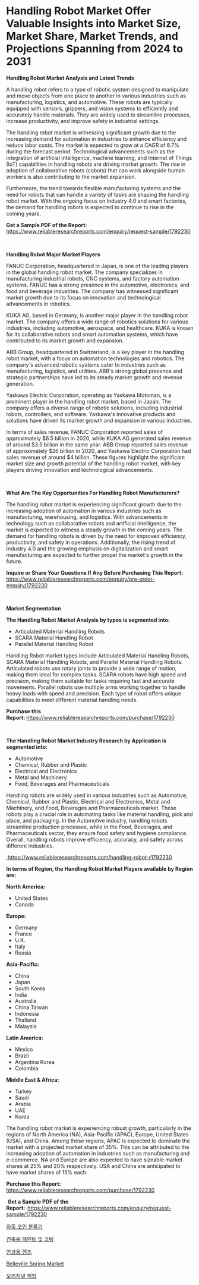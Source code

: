 <p><h1>Handling Robot Market Offer Valuable Insights into Market Size, Market Share, Market Trends, and Projections Spanning from 2024 to 2031</h1></p><p><strong>Handling Robot Market Analysis and Latest Trends</strong></p>
<p><p>A handling robot refers to a type of robotic system designed to manipulate and move objects from one place to another in various industries such as manufacturing, logistics, and automotive. These robots are typically equipped with sensors, grippers, and vision systems to efficiently and accurately handle materials. They are widely used to streamline processes, increase productivity, and improve safety in industrial settings.</p><p>The handling robot market is witnessing significant growth due to the increasing demand for automation in industries to enhance efficiency and reduce labor costs. The market is expected to grow at a CAGR of 8.7% during the forecast period. Technological advancements such as the integration of artificial intelligence, machine learning, and Internet of Things (IoT) capabilities in handling robots are driving market growth. The rise in adoption of collaborative robots (cobots) that can work alongside human workers is also contributing to the market expansion.</p><p>Furthermore, the trend towards flexible manufacturing systems and the need for robots that can handle a variety of tasks are shaping the handling robot market. With the ongoing focus on Industry 4.0 and smart factories, the demand for handling robots is expected to continue to rise in the coming years.</p></p>
<p><strong>Get a Sample PDF of the Report:&nbsp;</strong> <a href="https://www.reliableresearchreports.com/enquiry/request-sample/1792230">https://www.reliableresearchreports.com/enquiry/request-sample/1792230</a></p>
<p>&nbsp;</p>
<p><strong>Handling Robot Major Market Players</strong></p>
<p><p>FANUC Corporation, headquartered in Japan, is one of the leading players in the global handling robot market. The company specializes in manufacturing industrial robots, CNC systems, and factory automation systems. FANUC has a strong presence in the automotive, electronics, and food and beverage industries. The company has witnessed significant market growth due to its focus on innovation and technological advancements in robotics.</p><p>KUKA AG, based in Germany, is another major player in the handling robot market. The company offers a wide range of robotics solutions for various industries, including automotive, aerospace, and healthcare. KUKA is known for its collaborative robots and smart automation systems, which have contributed to its market growth and expansion.</p><p>ABB Group, headquartered in Switzerland, is a key player in the handling robot market, with a focus on automation technologies and robotics. The company's advanced robotic systems cater to industries such as manufacturing, logistics, and utilities. ABB's strong global presence and strategic partnerships have led to its steady market growth and revenue generation.</p><p>Yaskawa Electric Corporation, operating as Yaskawa Motoman, is a prominent player in the handling robot market, based in Japan. The company offers a diverse range of robotic solutions, including industrial robots, controllers, and software. Yaskawa's innovative products and solutions have driven its market growth and expansion in various industries.</p><p>In terms of sales revenue, FANUC Corporation reported sales of approximately $6.5 billion in 2020, while KUKA AG generated sales revenue of around $3.5 billion in the same year. ABB Group reported sales revenue of approximately $26 billion in 2020, and Yaskawa Electric Corporation had sales revenue of around $4 billion. These figures highlight the significant market size and growth potential of the handling robot market, with key players driving innovation and technological advancements.</p></p>
<p>&nbsp;</p>
<p><strong>What Are The Key Opportunities For Handling Robot Manufacturers?</strong></p>
<p><p>The handling robot market is experiencing significant growth due to the increasing adoption of automation in various industries such as manufacturing, warehousing, and logistics. With advancements in technology such as collaborative robots and artificial intelligence, the market is expected to witness a steady growth in the coming years. The demand for handling robots is driven by the need for improved efficiency, productivity, and safety in operations. Additionally, the rising trend of Industry 4.0 and the growing emphasis on digitalization and smart manufacturing are expected to further propel the market's growth in the future.</p></p>
<p><strong>Inquire or Share Your Questions If Any Before Purchasing This Report:</strong> <a href="https://www.reliableresearchreports.com/enquiry/pre-order-enquiry/1792230">https://www.reliableresearchreports.com/enquiry/pre-order-enquiry/1792230</a></p>
<p>&nbsp;</p>
<p><strong>Market Segmentation</strong></p>
<p><strong>The Handling Robot Market Analysis by types is segmented into:</strong></p>
<p><ul><li>Articulated Material Handling Robots</li><li>SCARA Material Handling Robot</li><li>Parallel Material Handling Robot</li></ul></p>
<p><p>Handling Robot market types include Articulated Material Handling Robots, SCARA Material Handling Robots, and Parallel Material Handling Robots. Articulated robots use rotary joints to provide a wide range of motion, making them ideal for complex tasks. SCARA robots have high speed and precision, making them suitable for tasks requiring fast and accurate movements. Parallel robots use multiple arms working together to handle heavy loads with speed and precision. Each type of robot offers unique capabilities to meet different material handling needs.</p></p>
<p><strong>Purchase this Report:&nbsp;</strong><a href="https://www.reliableresearchreports.com/purchase/1792230">https://www.reliableresearchreports.com/purchase/1792230</a></p>
<p>&nbsp;</p>
<p><strong>The Handling Robot Market Industry Research by Application is segmented into:</strong></p>
<p><ul><li>Automotive</li><li>Chemical, Rubber and Plastic</li><li>Electrical and Electronics</li><li>Metal and Machinery</li><li>Food, Beverages and Pharmaceuticals</li></ul></p>
<p><p>Handling robots are widely used in various industries such as Automotive, Chemical, Rubber and Plastic, Electrical and Electronics, Metal and Machinery, and Food, Beverages and Pharmaceuticals market. These robots play a crucial role in automating tasks like material handling, pick and place, and packaging. In the Automotive industry, handling robots streamline production processes, while in the Food, Beverages, and Pharmaceuticals sector, they ensure food safety and hygiene compliance. Overall, handling robots improve efficiency, accuracy, and safety across different industries.</p></p>
<p><a href="https://www.reliableresearchreports.com/handling-robot-r1792230">&nbsp;https://www.reliableresearchreports.com/handling-robot-r1792230</a></p>
<p><strong>In terms of Region, the Handling Robot Market Players available by Region are:</strong></p>
<p>
    <p> <strong> North America: </strong>
        <ul>
            <li>United States</li>
            <li>Canada</li>
        </ul>
        </p> 
    <p> <strong> Europe: </strong>
        <ul>
            <li>Germany</li>
            <li>France</li>
            <li>U.K.</li>
            <li>Italy</li>
            <li>Russia</li>
        </ul>
        </p> 
    <p> <strong> Asia-Pacific: </strong>
        <ul>
            <li>China</li>
            <li>Japan</li>
            <li>South Korea</li>
            <li>India</li>
            <li>Australia</li>
            <li>China Taiwan</li>
            <li>Indonesia</li>
            <li>Thailand</li>
            <li>Malaysia</li>
        </ul>
        </p> 
    <p> <strong> Latin America: </strong>
        <ul>
            <li>Mexico</li>
            <li>Brazil</li>
            <li>Argentina Korea</li>
            <li>Colombia</li>
        </ul>
        </p> 
    <p> <strong> Middle East & Africa: </strong>
        <ul>
            <li>Turkey</li>
            <li>Saudi</li>
            <li>Arabia</li>
            <li>UAE</li>
            <li>Korea</li>
        </ul>
    </p>
    </p>
<p><p>The handling robot market is experiencing robust growth, particularly in the regions of North America (NA), Asia-Pacific (APAC), Europe, United States (USA), and China. Among these regions, APAC is expected to dominate the market with a projected market share of 35%. This can be attributed to the increasing adoption of automation in industries such as manufacturing and e-commerce. NA and Europe are also expected to have sizeable market shares at 25% and 20% respectively. USA and China are anticipated to have market shares of 15% each.</p></p>
<p><strong>Purchase this Report: </strong><a href="https://www.reliableresearchreports.com/purchase/1792230">https://www.reliableresearchreports.com/purchase/1792230</a></p>
<p>&nbsp;<strong>Get a Sample PDF of the Report:&nbsp;&nbsp;</strong><a href="https://www.reliableresearchreports.com/enquiry/request-sample/1792230">https://www.reliableresearchreports.com/enquiry/request-sample/1792230</a></p>
<p><strong></strong></p>
<p><p><a href="https://github.com/fernandotryO5lson96765/Market-Research-Report-List-1/blob/main/378941030616.md">자동 코인 분류기</a></p><p><a href="https://medium.com/@kirby6567566/%EA%B1%B4%EC%B6%95%EC%9A%A9-%EB%8F%84%EB%A3%8C-%EB%B0%8F-%EC%BD%94%ED%8C%85-%EC%8B%9C%EC%9E%A5-%EC%A0%84%EB%A7%9D-%EC%82%B0%EC%97%85-%EA%B0%9C%EC%9A%94-%EB%B0%8F-%EC%98%88%EC%B8%A1-2024%EB%85%84%EB%B6%80%ED%84%B0-2031%EB%85%84%EA%B9%8C%EC%A7%80-a63b9022cb26">건축용 페인트 및 코팅</a></p><p><a href="https://medium.com/@wilsoniehn789562023/%EC%95%88%EA%B2%BD-%EB%A0%8C%EC%A6%88-%EC%8B%9C%EC%9E%A5%EC%9D%80-%EC%8B%9C%EC%9E%A5-%EC%A0%90%EC%9C%A0%EC%9C%A8-%EC%8B%9C%EC%9E%A5-%EB%8F%99%ED%96%A5-%EB%B0%8F-%EC%8B%9C%EC%9E%A5-%EC%84%B1%EC%9E%A5%EC%97%90-%EB%8C%80%ED%95%9C-%EC%A0%95%EB%B3%B4%EB%A5%BC-%EC%A0%9C%EA%B3%B5%ED%95%A9%EB%8B%88%EB%8B%A4-2eb673b542f5">안과용 렌즈</a></p><p><a href="https://github.com/timeliteaut/Market-Research-Report-List-2/blob/main/belleville-spring-market.md">Belleville Spring Market</a></p><p><a href="https://github.com/CliftonFisher9067/Market-Research-Report-List-1/blob/main/819359430615.md">오리지널 케첩</a></p></p>
